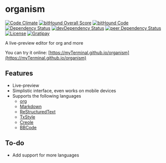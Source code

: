 # organism

[![Code Climate](https://codeclimate.com/github/myTerminal/organism.png)](https://codeclimate.com/github/myTerminal/organism)
[![bitHound Overall Score](https://www.bithound.io/github/myTerminal/organism/badges/score.svg)](https://www.bithound.io/github/myTerminal/organism)
[![bitHound Code](https://www.bithound.io/github/myTerminal/organism/badges/code.svg)](https://www.bithound.io/github/myTerminal/organism)  
[![Dependency Status](https://david-dm.org/myTerminal/organism.svg)](https://david-dm.org/myTerminal/organism)
[![devDependency Status](https://david-dm.org/myTerminal/organism/dev-status.svg)](https://david-dm.org/myTerminal/organism#info=devDependencies)
[![peer Dependency Status](https://david-dm.org/myTerminal/organism/peer-status.svg)](https://david-dm.org/myTerminal/organism#info=peerDependencies)  
[![License](https://img.shields.io/badge/LICENSE-GPL%20v3.0-blue.svg)](https://www.gnu.org/licenses/gpl.html)
[![Gratipay](http://img.shields.io/gratipay/myTerminal.svg)](https://gratipay.com/myTerminal)  

A live-preview editor for org and more

You can try it online: [https://myTerminal.github.io/organism](https://myTerminal.github.io/organism)

## Features

* Live-preview
* Simplistic interface, even works on mobile devices
* Supports the following languages
  * [org](http://orgmode.org/manual/Document-Structure.html)
  * [Markdown](https://daringfireball.net/projects/markdown)
  * [ReStructuredText](http://docutils.sourceforge.net/rst.html)
  * [TxStyle](https://txstyle.org)
  * [Creole](https://en.wikipedia.org/wiki/Creole_(markup))
  * [BBCode](https://www.phpbb.com/community/help/bbcode)

## To-do

* Add support for more languages
